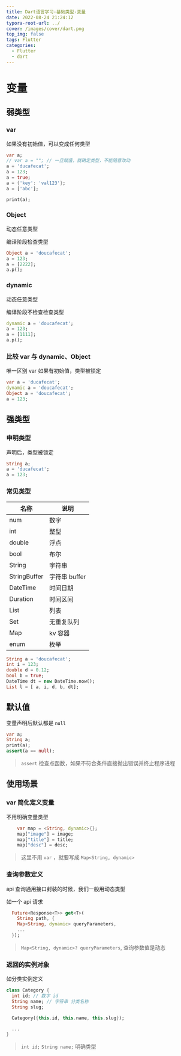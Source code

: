 ```yaml
---
title: Dart语言学习-基础类型-变量
date: 2022-08-24 21:24:12
typora-root-url: ../
cover: /images/cover/dart.png
top_img: false
tags: Flutter
categories:
  - Flutter
  - dart
---
```


# 变量

## 弱类型

### var

如果没有初始值，可以变成任何类型

```dart
var a;
// var a = ""; // 一旦赋值，就确定类型，不能随意改动
a = 'ducafecat';
a = 123;
a = true;
a = {'key': 'val123'};
a = ['abc'];

print(a);
```

### Object

动态任意类型

编译阶段检查类型

```dart
Object a = 'doucafecat';
a = 123;
a = [2222];
a.p();
```

### dynamic

动态任意类型

编译阶段不检查检查类型

```dart
dynamic a = 'doucafecat';
a = 123;
a = [1111];
a.p();
```

### 比较 var 与 dynamic、Object

唯一区别 var 如果有初始值，类型被锁定

```dart
var a = 'ducafecat';
dynamic a = 'doucafecat';
Object a = 'doucafecat';
a = 123;
```

## 强类型

### 申明类型

声明后，类型被锁定

```dart
String a;
a = 'ducafecat';
a = 123;
```

### 常见类型

| 名称         | 说明          |
| ------------ | ------------- |
| num          | 数字          |
| int          | 整型          |
| double       | 浮点          |
| bool         | 布尔          |
| String       | 字符串        |
| StringBuffer | 字符串 buffer |
| DateTime     | 时间日期      |
| Duration     | 时间区间      |
| List         | 列表          |
| Set          | 无重复队列    |
| Map          | kv 容器       |
| enum         | 枚举          |

```dart
String a = 'doucafecat';
int i = 123;
double d = 0.12;
bool b = true;
DateTime dt = new DateTime.now();
List l = [ a, i, d, b, dt];
```

## 默认值

变量声明后默认都是 `null`

```dart
var a;
String a;
print(a);
assert(a == null);
```

> `assert` 检查点函数，如果不符合条件直接抛出错误并终止程序进程

## 使用场景

### var 简化定义变量

不用明确变量类型

```dart
    var map = <String, dynamic>{};
    map["image"] = image;
    map["title"] = title;
    map["desc"] = desc;
```

> 这里不用 `var` ，就要写成 `Map<String, dynamic>`

### 查询参数定义

api 查询通用接口封装的时候，我们一般用动态类型

如一个 api 请求

```dart
  Future<Response<T>> get<T>(
    String path, {
    Map<String, dynamic> queryParameters,
    ...
  });
```

> `Map<String, dynamic>? queryParameters`, 查询参数值是动态

### 返回的实例对象

如分类实例定义

```dart
class Category {
  int id; // 数字 id
  String name; // 字符串 分类名称
  String slug;

  Category({this.id, this.name, this.slug});

  ...
}
```

> `int id;` `String name;` 明确类型
